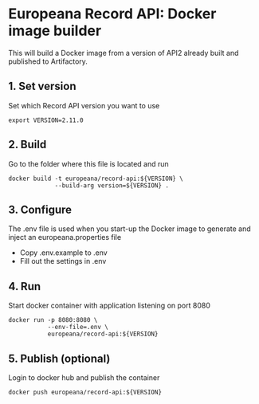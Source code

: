 # Europeana Record API: Docker image builder

This will build a Docker image from a version of API2 already built and
published to Artifactory.

## 1. Set version
Set which Record API version you want to use
```shell
export VERSION=2.11.0
```

## 2. Build
Go to the folder where this file is located and run
```shell
docker build -t europeana/record-api:${VERSION} \
             --build-arg version=${VERSION} .
```

## 3. Configure
The .env file is used when you start-up the Docker image to generate and inject an europeana.properties file
* Copy .env.example to .env
* Fill out the settings in .env

## 4. Run
Start docker container with application listening on port 8080
```shell
docker run -p 8080:8080 \
           --env-file=.env \
           europeana/record-api:${VERSION}
```

## 5. Publish (optional)
Login to docker hub and publish the container
```shell
docker push europeana/record-api:${VERSION}
```
